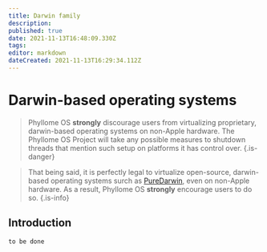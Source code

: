 ```yaml
---
title: Darwin family
description: 
published: true
date: 2021-11-13T16:48:09.330Z
tags: 
editor: markdown
dateCreated: 2021-11-13T16:29:34.112Z
---
```


# Darwin-based operating systems

> Phyllome OS **strongly** discourage users from virtualizing proprietary, darwin-based operating systems on non-Apple hardware. The Phyllome OS Project will take any possible measures to shutdown threads that mention such setup on platforms it has control over.
{.is-danger}

> That being said, it is perfectly legal to virtualize open-source, darwin-based operating systems surch as [PureDarwin](https://www.puredarwin.org/), even on non-Apple hardware. As a result, Phyllome OS **strongly** encourage users to do so.
{.is-info}

## Introduction

`to be done`